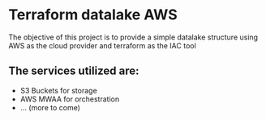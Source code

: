 # Terraform datalake AWS
The objective of this project is to provide a simple datalake structure using AWS as the cloud provider and terraform as the IAC tool

## The services utilized are:
- S3 Buckets for storage
- AWS MWAA for orchestration
- … (more to come)
